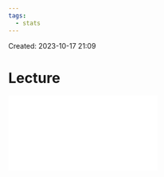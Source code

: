 ```yaml
---
tags:
  - stats
---
```

Created: 2023-10-17 21:09
# Lecture

![](customer-analytics/Association-Association-rule-mining.pdf)